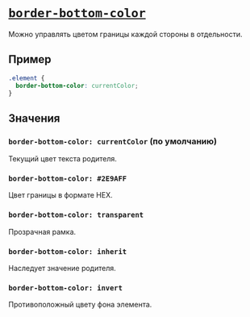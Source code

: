 # [`border-bottom-color`](../index.md)

Можно управлять цветом границы каждой стороны в отдельности.

## Пример

```css
.element {
  border-bottom-color: currentColor;
}
```

## Значения

### `border-bottom-color: currentColor` (по умолчанию)

Текущий цвет текста родителя.

### `border-bottom-color: #2E9AFF`

Цвет границы в формате HEX.

### `border-bottom-color: transparent`

Прозрачная рамка.

### `border-bottom-color: inherit`

Наследует значение родителя.

### `border-bottom-color: invert`

Противоположный цвету фона элемента.
